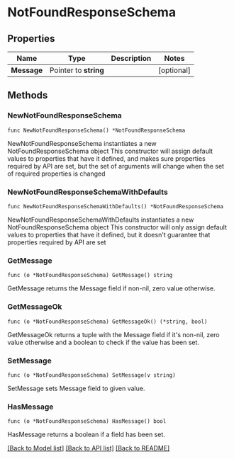 # NotFoundResponseSchema

## Properties

Name | Type | Description | Notes
------------ | ------------- | ------------- | -------------
**Message** | Pointer to **string** |  | [optional] 

## Methods

### NewNotFoundResponseSchema

`func NewNotFoundResponseSchema() *NotFoundResponseSchema`

NewNotFoundResponseSchema instantiates a new NotFoundResponseSchema object
This constructor will assign default values to properties that have it defined,
and makes sure properties required by API are set, but the set of arguments
will change when the set of required properties is changed

### NewNotFoundResponseSchemaWithDefaults

`func NewNotFoundResponseSchemaWithDefaults() *NotFoundResponseSchema`

NewNotFoundResponseSchemaWithDefaults instantiates a new NotFoundResponseSchema object
This constructor will only assign default values to properties that have it defined,
but it doesn't guarantee that properties required by API are set

### GetMessage

`func (o *NotFoundResponseSchema) GetMessage() string`

GetMessage returns the Message field if non-nil, zero value otherwise.

### GetMessageOk

`func (o *NotFoundResponseSchema) GetMessageOk() (*string, bool)`

GetMessageOk returns a tuple with the Message field if it's non-nil, zero value otherwise
and a boolean to check if the value has been set.

### SetMessage

`func (o *NotFoundResponseSchema) SetMessage(v string)`

SetMessage sets Message field to given value.

### HasMessage

`func (o *NotFoundResponseSchema) HasMessage() bool`

HasMessage returns a boolean if a field has been set.


[[Back to Model list]](../README.md#documentation-for-models) [[Back to API list]](../README.md#documentation-for-api-endpoints) [[Back to README]](../README.md)


